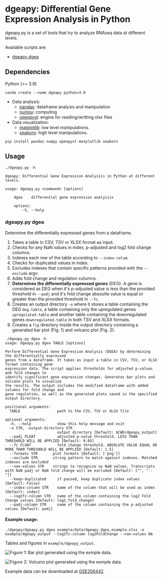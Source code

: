 # dgeapy: Differential Gene Expression Analysis in Python

dgeapy.py is a set of tools that try to analyze RNAseq data at different levels.

Available scripts are:

- [dgeapy dgea](#dgeapy-dgea) 

## Dependencies

Python (>= 3.9)

```shell
conda create --name dgeapy python=3.9
```

- Data analysis:
    - [pandas](<https://pypi.org/project/pandas/>): dataframe analysis and
      manipulation
    - [numpy](<https://pypi.org/project/numpy/>): computing
    - [openpyxl](<https://pypi.org/project/openpyxl/>): engine for reading/writting xlsx files
- Data visualization:
    - [matplotlib](<https://pypi.org/project/matplotlib/>): low level manipulations.
    - [seaborn](<https://pypi.org/project/seaborn/>): high level manipulations.

```shell
pip install pandas numpy openpyxl matplotlib seaborn
```
## Usage

```
./dgeapy.py -h

dgeapy: Differential Gene Expression Analyisis in Python at different levels.

usage: dgeapy.py <command> [options]

    dgea    differential gene expression analyisis

    options:
        -h, --help
```

### dgeapy.py dgea

Determine the differentially expressed genes from a dataframe.

1. Takes a table in CSV, TSV or XLSX format as input.
2. Checks for any NaN values in index, p-adjusted and log2 fold change columns.
3. Indexes each row of the table according to `--index-colum`. 
4. Checks for duplicated values in index.
5. Excludes indexes that contain specific patterns provided with the `--exclude` argv.
6. Adds fold change and regulation columns.
7. **Determines the differentially expressed genes** (DEG). A gene is considered as DEG when it's p-adjusted value is less than the provided threshold in `--padj` and it's fold change absoulte value is equal or greater than the provided threshold in `--fc`.
8. Creates an output directory `-o` where it stores a table containing the DEG `deg.table`, a table containing only the upregulated genes `upregulated.table` and another table containing the downregulated genes `downregulated.table` in both TSV and XLSX formats.
9. Creates a `fig` directory inside the output directory containing a generated bar plot (Fig. 1)
   and volcano plot (Fig. 2).

```
./dgeapy.py dgea -h
usage: dgeapy.py dgea TABLE [options]

Perform Differential Gene Expression Analysis (DGEA) by determining the differentially expressed
genes from a dataframe. It takes as input a table in CSV, TSV, or XLSX format containing gene
expression data. The script applies thresholds for adjusted p-values and fold changes to
identify significant gene expression changes. Generates bar plots and volcano plots to visualize
the results. The output includes the modified dataframe with added columns for fold change and
gene regulation, as well as the generated plots saved in the specified output directory.

positional arguments:
  TABLE                 path to the CSV, TSV or XLSX file

optional arguments:
  -h, --help            show this help message and exit
  -o STR, -output-directory STR
                        output directory [Default: $CWD/dgeapy_output]
  --padj FLOAT          adjusted p-value threshold. LESS THAN THRESHOLD WILL BE APPLIED [Default: 0.05]
  --fc FLOAT            fold change threshold. ABSOLUTE VALUE EQUAL OR MORE THAN THRESHOLD WILL BE APPLIED [Default: 1.5]
  --formats STR       plot formats [Default: ['png']]
  --exclude STR       string pattern to match against indexes. Matched indexes are excluded
  --nan-values STR    strings to recognize as NaN values. Transcripts with NaN padj or NaN fold change will be excluded [Default: ["", "--"]]
  --keep-duplicated     if passed, keep duplicate index values [Default: False]
  --index-column STR    name of the column that will be used as index [Default: index]
  --log2fc-column STR   name of the column containing the log2 Fold Change values [Default: log2_fold_change]
  --padj-column STR     name of the column containing the p-adjusted values [Default: padj]
```

#### Example usage:

```shell
./dgeapy/dgeapy.py dgea example/data/dgeapy_dgea_example.xlsx -o example/dgeapy_output --log2fc-column log2FoldChange --nan-values NA
```

Tables and figures in `example/dgeapy_output`.

![**Figure 1**: Bar plot generated using the exmple data.](data/dgeapy_output/fig/barplot.png)

![**Figure 2**: Volcano plot generated using the exmple data.](data/dgeapy_output/fig/volcano.png)

Example data can be downloaded at [GSE206442](<https://www.ncbi.nlm.nih.gov/geo/download/?acc=GSE206442&format=file&file=GSE206442%5FGIBERT%5F01%5Fnew%5Fannot%5Fwo%5Foutlier%5FSTAT%5Fvs%5FLOG%5Fresults%2Exlsx>).


